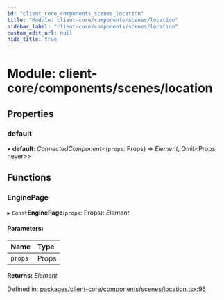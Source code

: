 ```yaml
---
id: "client_core_components_scenes_location"
title: "Module: client-core/components/scenes/location"
sidebar_label: "client-core/components/scenes/location"
custom_edit_url: null
hide_title: true
---
```


# Module: client-core/components/scenes/location

## Properties

### default

• **default**: *ConnectedComponent*<(`props`: Props) => *Element*, Omit<Props, never\>\>

## Functions

### EnginePage

▸ `Const`**EnginePage**(`props`: Props): *Element*

#### Parameters:

Name | Type |
:------ | :------ |
`props` | Props |

**Returns:** *Element*

Defined in: [packages/client-core/components/scenes/location.tsx:96](https://github.com/xr3ngine/xr3ngine/blob/5a0f83ed8/packages/client-core/components/scenes/location.tsx#L96)
